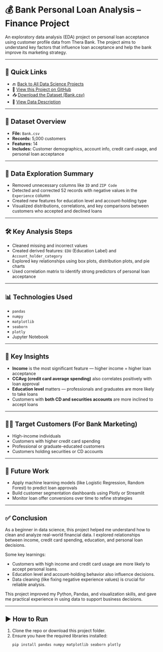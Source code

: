 # 💰 Bank Personal Loan Analysis – Finance Project

An exploratory data analysis (EDA) project on personal loan acceptance using customer profile data from Thera Bank. The project aims to understand key factors that influence loan acceptance and help the bank improve its marketing strategy.

---

## 🔗 Quick Links

- 🔙 [Back to All Data Science Projects](https://github.com/ShivamMahto2105/Data-Science-Projects)
- 📄 [View this Project on GitHub](https://github.com/ShivamMahto2105/Data-Science-Projects/blob/main/1.%20Finance%20Loan%20Project/Bank_Loan_Analysis.pdf)
- 📥 [Download the Dataset (Bank.csv)](https://github.com/ShivamMahto2105/Data-Science-Projects/blob/main/1.%20Finance%20Loan%20Project/Bank.csv)
- 📘 [View Data Description](https://github.com/ShivamMahto2105/Data-Science-Projects/blob/main/1.%20Finance%20Loan%20Project/Data_Description.txt)

---

## 📁 Dataset Overview

- **File:** `Bank.csv`
- **Records:** 5,000 customers
- **Features:** 14
- **Includes:** Customer demographics, account info, credit card usage, and personal loan acceptance

---

## 🧪 Data Exploration Summary

- Removed unnecessary columns like `ID` and `ZIP Code`
- Detected and corrected 52 records with negative values in the `Experience` column
- Created new features for education level and account-holding type
- Visualized distributions, correlations, and key comparisons between customers who accepted and declined loans

---

## 🛠️ Key Analysis Steps

- Cleaned missing and incorrect values
- Created derived features: `EDU` (Education Label) and `Account_holder_category`
- Explored key relationships using box plots, distribution plots, and pie charts
- Used correlation matrix to identify strong predictors of personal loan acceptance

---

## 📊 Technologies Used

- `pandas`
- `numpy`
- `matplotlib`
- `seaborn`
- `plotly`
- Jupyter Notebook

---

## 📌 Key Insights

- **Income** is the most significant feature — higher income = higher loan acceptance
- **CCAvg (credit card average spending)** also correlates positively with loan approval
- **Education level** matters — professionals and graduates are more likely to take loans
- Customers with **both CD and securities accounts** are more inclined to accept loans

---

## 🧑‍💻 Target Customers (For Bank Marketing)

- High-income individuals
- Customers with higher credit card spending
- Professional or graduate-educated customers
- Customers holding securities or CD accounts

---

## 🚀 Future Work

- Apply machine learning models (like Logistic Regression, Random Forest) to predict loan approvals
- Build customer segmentation dashboards using Plotly or Streamlit
- Monitor loan offer conversions over time to refine strategies

---

## ✅ **Conclusion**

As a beginner in data science, this project helped me understand how to clean and analyze real-world financial data. I explored relationships between income, credit card spending, education, and personal loan decisions.

Some key learnings:
- Customers with high income and credit card usage are more likely to accept personal loans.
- Education level and account-holding behavior also influence decisions.
- Data cleaning (like fixing negative experience values) is crucial for reliable analysis.

This project improved my Python, Pandas, and visualization skills, and gave me practical experience in using data to support business decisions.

---

## ▶️ How to Run

1. Clone the repo or download this project folder.
2. Ensure you have the required libraries installed:
   ```bash
   pip install pandas numpy matplotlib seaborn plotly
